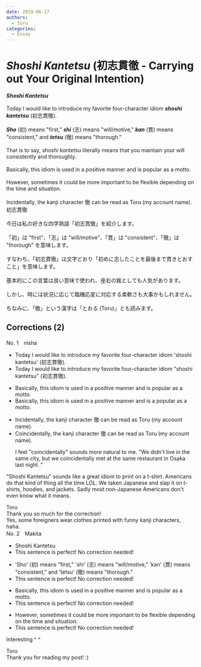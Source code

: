 ```yaml
---
date: 2019-06-17
authors:
  - toru
categories:
  - Essay
---
```


<h1 id="subject_show"><strong><em>Shoshi Kantetsu</strong></em> (初志貫徹 - Carrying out Your Original Intention)</h1>
<div class="date" hidden>Jun 17, 2019 22:05</div>
<div id="post"><div id="body_show_ori">
<strong><em>Shoshi Kantetsu</strong></em><br/><br/>Today I would like to introduce my favorite four-character idiom <strong><em>shoshi kantetsu</em></strong> (初志貫徹).<br/><br/><strong><em>Sho</em></strong> (初) means "first," <strong><em>shi</em></strong> (志) means "will/motive," <strong><em>kan</em></strong> (貫) means "consistent," and <strong><em>tetsu</em></strong> (徹) means "thorough."<br/><br/>That is to say, <em>shoshi kantetsu</em> literally means that you maintain your will consistently and thoroughly.<br/><br/>Basically, this idiom is used in a positive manner and is popular as a motto.<br/><br/>However, sometimes it could be more important to be flexible depending on the time and situation.<br/><br/>Incidentally, the kanji character 徹 can be read as Toru (my account name).
</div></div>

<!-- more -->

<div id="post_ja"><div id="body_show_mo">
初志貫徹<br/><br/>今日は私の好きな四字熟語「初志貫徹」を紹介します。<br/><br/>「初」は "first"、「志」は "will/motive"、「貫」は "consistent"、「徹」は "thorough" を意味します。<br/><br/>すなわち、「初志貫徹」は文字どおり「初めに志したことを最後まで貫きとおすこと」を意味します。<br/><br/>基本的にこの言葉は良い意味で使われ、座右の銘としても人気があります。<br/><br/>しかし、時には状況に応じて臨機応変に対応する柔軟さも大事かもしれません。<br/><br/>ちなみに、「徹」という漢字は「とおる (Toru)」とも読みます。
</div></div>

## Corrections (2)
<div id="block"><div class="first_name"> No. 1　<span class="just_name">nisha</span></div><div id="block2">
<ul class="correction_field">
<li class="incorrect">Today I would like to introduce my favorite four-character idiom 'shoshi kantetsu' (初志貫徹).</li>
<li class="corrected correct">
Today I would like to introduce my favorite four-character idiom "shoshi kantetsu" (初志貫徹).
</li>
</ul>
<ul class="correction_field">
<li class="incorrect">Basically, this idiom is used in a positive manner and is popular as a motto.</li>
<li class="corrected correct">
Basically, this idiom is used in a positive manner and is a popular <span class="sline"> as a</span> motto.
</li>
</ul>
<ul class="correction_field">
<li class="incorrect">Incidentally, the kanji character 徹 can be read as Toru (my account name).</li>
<li class="corrected correct">
Coincidentally, the kanji character 徹 can be read as Toru (my account name).
<p class="correction_comment">I feel "coincidentally" sounds more natural to me. "We didn't live in the same city, but we coincidentally met at the same restaurant in Osaka last night ."</p>
</li>
</ul>
<p class="comment_small">
 "Shoshi Kantetsu" sounds like a great idiom to print on a t-shirt. Americans do that kind of thing all the time LOL. We taken Japanese and slap it on t-shirts, hoodies, and jackets. Sadly most non-Japanese Americans don't even know what it means.
</p>

</div><div class="name"><span class="just_name">Toru</span><br>
Thank you so much for the correction!<br/>Yes, some foreigners wear clothes printed with funny kanji characters, haha.
</div>
</div>
<div id="block"><div class="first_name"> No. 2　<span class="just_name">Makita</span></div><div id="block2">
<ul class="correction_field">
<li class="incorrect">Shoshi Kantetsu</li>
<li class="corrected perfect">This sentence is perfect! No correction needed!</li>
</ul>
<ul class="correction_field">
<li class="incorrect">'Sho' (初) means "first," 'shi' (志) means "will/motive," 'kan' (貫) means "consistent," and 'tetsu' (徹) means "thorough."</li>
<li class="corrected perfect">This sentence is perfect! No correction needed!</li>
</ul>
<ul class="correction_field">
<li class="incorrect">Basically, this idiom is used in a positive manner and is popular as a motto.</li>
<li class="corrected perfect">This sentence is perfect! No correction needed!</li>
</ul>
<ul class="correction_field">
<li class="incorrect">However, sometimes it could be more important to be flexible depending on the time and situation.</li>
<li class="corrected perfect">This sentence is perfect! No correction needed!</li>
</ul>
<p class="comment_small">
 Interesting ^ ^
</p>

</div><div class="name"><span class="just_name">Toru</span><br>
Thank you for reading my post! :)
</div>
</div>
